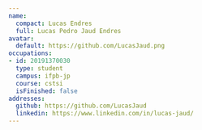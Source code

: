 ```yaml
---
name:
  compact: Lucas Endres
  full: Lucas Pedro Jaud Endres
avatar:
  default: https://github.com/LucasJaud.png
occupations:
- id: 20191370030
  type: student
  campus: ifpb-jp
  course: cstsi
  isFinished: false
addresses:
  github: https://github.com/LucasJaud
  linkedin: https://www.linkedin.com/in/lucas-jaud/
---
```

